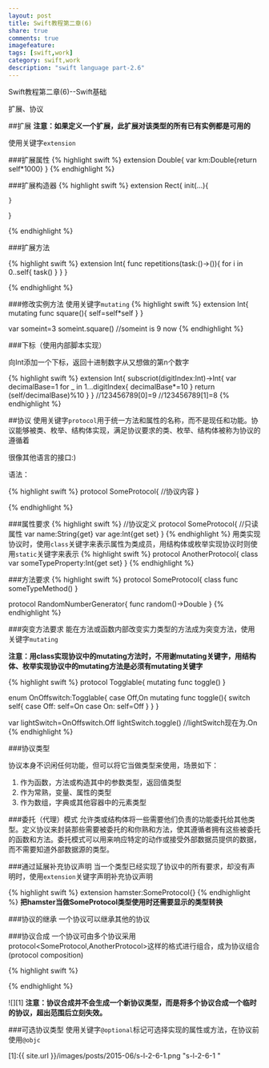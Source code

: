 ```yaml
---
layout: post
title: Swift教程第二章(6)
share: true
comments: true
imagefeature:
tags: [swift,work]
category: swift,work
description: "swift language part-2.6"
---
```


Swift教程第二章(6)--Swift基础

扩展、协议

<!--more-->
##扩展
**注意：如果定义一个扩展，此扩展对该类型的所有已有实例都是可用的**

使用关键字`extension`

###扩展属性
{% highlight swift %}
extension Double{
	var km:Double{return self*1000}
}
{%  endhighlight %}

###扩展构造器
{% highlight swift %}
extension Rect{
	init(...){

	}
}

{%  endhighlight %}

###扩展方法

{% highlight swift %}
extension Int{
	func repetitions(task:()->()){
		for i in 0..self{
			task()
		}
	}
}

{%  endhighlight %}


###修改实例方法
使用关键字`mutating`
{% highlight swift %}
extension Int{
	mutating func square(){
		self=self*self
	}
}

var someint=3
someint.square()
//someint is 9 now
{%  endhighlight %}

###下标（使用内部脚本实现）

向Int添加一个下标，返回十进制数字从又想做的第n个数字


{% highlight swift %}
extension Int{
	subscriot(digitIndex:Int)->Int{
		var decimalBase=1
		for _ in 1...digitIndex{
			decimalBase*=10
		}
		return (self/decimalBase)%10
	}
}
//123456789[0]=9
//123456789[1]=8
{%  endhighlight %}

##协议
使用关键字`protocol`用于统一方法和属性的名称，而不是现任和功能。协议能够被类、枚举、结构体实现，满足协议要求的类、枚举、结构体被称为协议的遵循着

很像其他语言的接口:)

语法：

{% highlight swift %}
protocol SomeProtocol{
	//协议内容
}

{%  endhighlight %}

###属性要求
{% highlight swift %}
//协议定义
protocol SomeProtocol{
	//只读属性
	var name:String{get}
	var age:Int{get set}
}
{%  endhighlight %}
用类实现协议时，使用`class`关键字来表示属性为类成员，用结构体或枚举实现协议时则使用`static`关键字来表示
{% highlight swift %}
protocol AnotherProtocol{
	class var someTypeProperty:Int{get set}
}
{%  endhighlight %}


###方法要求
{% highlight swift %}
protocol SomeProtocol{
	class func someTypeMethod()
}

protocol RandomNumberGenerator{
	func random()->Double
}
{%  endhighlight %}

###突变方法要求
能在方法或函数内部改变实力类型的方法成为突变方法，使用关键字`mutating`

**注意：用class实现协议中的mutating方法时，不用谢mutating关键字，用结构体、枚举实现协议中的mutating方法是必须有mutating关键字**

{% highlight swift %}
protocol Togglable{
	mutating func toggle()
}

enum OnOffswitch:Togglable{
	case Off,On
	mutating func toggle(){
		switch self{
			case Off:
				self=On
			case On:
				self=Off
		}
	}
}

var lightSwitch=OnOffswitch.Off
lightSwitch.toggle()
//lightSwitch现在为.On
{%  endhighlight %}

###协议类型

协议本身不识闲任何功能，但可以将它当做类型来使用，场景如下：

1. 作为函数，方法或构造其中的参数类型，返回值类型
2. 作为常熟，变量、属性的类型
3. 作为数组，字典或其他容器中的元素类型

###委托（代理）模式
允许类或结构体将一些需要他们负责的功能委托给其他类型。定义协议来封装那些需要被委托的和你熟和方法，使其遵循者拥有这些被委托的函数和方法。委托模式可以用来响应特定的动作或接受外部数据员提供的数据，而不需要知道外部数据源的类型。


###通过延展补充协议声明
当一个类型已经实现了协议中的所有要求，却没有声明时，使用`extension`关键字声明补充协议声明

{% highlight swift %}
extension hamster:SomeProtocol{}
{%  endhighlight %}
**把hamster当做SomeProtocol类型使用时还需要显示的类型转换**

###协议的继承
一个协议可以继承其他的协议

###协议合成
一个协议可由多个协议采用protocol<SomeProtocol,AnotherProtocol>这样的格式进行组合，成为协议组合(protocol composition)

{% highlight swift %}


{%  endhighlight %}


![][1]
**注意：协议合成并不会生成一个新协议类型，而是将多个协议合成一个临时的协议，超出范围后立刻失效。**

###可选协议类型
使用关键字`@optional`标记可选择实现的属性或方法，在协议前使用`@objc`


[1]:{{ site.url }}/images/posts/2015-06/s-l-2-6-1.png "s-l-2-6-1 "



























